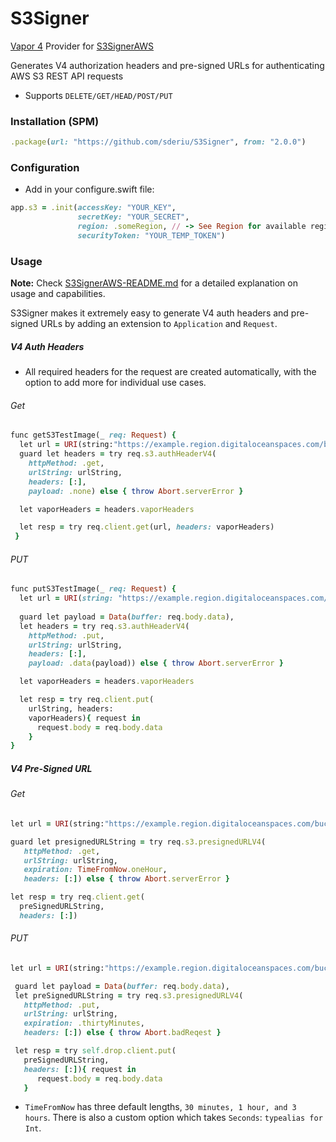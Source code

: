 # S3Signer

[Vapor 4](https://vapor.codes/) Provider for [S3SignerAWS](https://github.com/JustinM1/S3SignerAWS)

Generates V4 authorization headers and pre-signed URLs for authenticating AWS S3 REST API requests
* Supports `DELETE/GET/HEAD/POST/PUT`

### Installation (SPM)
 ```ruby
.package(url: "https://github.com/sderiu/S3Signer", from: "2.0.0")
 ```

### Configuration

- Add in your configure.swift file:
```ruby
app.s3 = .init(accessKey: "YOUR_KEY",
               secretKey: "YOUR_SECRET",
               region: .someRegion, // -> See Region for available regions.
               securityToken: "YOUR_TEMP_TOKEN") 
```

### Usage
**Note:** Check [S3SignerAWS-README.md](https://github.com/JustinM1/S3SignerAWS/blob/master/README.md) for a detailed explanation on usage and capabilities.

S3Signer makes it extremely easy to generate V4 auth headers and pre-signed URLs by adding an extension to `Application` and `Request`.

##### V4 Auth Headers
- All required headers for the request are created automatically, with the option to add more for individual use cases.

###### Get
```ruby
func getS3TestImage(_ req: Request) {
  let url = URI(string:"https://example.region.digitaloceanspaces.com/bucket/TestImage.jpg")
  guard let headers = try req.s3.authHeaderV4(
    httpMethod: .get,
    urlString: urlString,
    headers: [:],
    payload: .none) else { throw Abort.serverError }

  let vaporHeaders = headers.vaporHeaders

  let resp = try req.client.get(url, headers: vaporHeaders)
 }
```

###### PUT
```ruby
func putS3TestImage(_ req: Request) {
  let url = URI(string: "https://example.region.digitaloceanspaces.com/bucket")
  
  guard let payload = Data(buffer: req.body.data),
  let headers = try req.s3.authHeaderV4(
    httpMethod: .put,
    urlString: urlString,
    headers: [:],
    payload: .data(payload)) else { throw Abort.serverError }

  let vaporHeaders = headers.vaporHeaders

  let resp = try req.client.put(
    urlString, headers:
    vaporHeaders){ request in 
      request.body = req.body.data
    }
}
```

##### V4 Pre-Signed URL

###### Get
```ruby
let url = URI(string:"https://example.region.digitaloceanspaces.com/bucket/TestImage.jpg")

guard let presignedURLString = try req.s3.presignedURLV4(
   httpMethod: .get,
   urlString: urlString,
   expiration: TimeFromNow.oneHour,
   headers: [:]) else { throw Abort.serverError }

let resp = try req.client.get(
  preSignedURLString,
  headers: [:])
```
###### PUT
```ruby
let url = URI(string:"https://example.region.digitaloceanspaces.com/bucket/TestImage.jpg")

 guard let payload = Data(buffer: req.body.data),
 let preSignedURLString = try req.s3.presignedURLV4(
   httpMethod: .put,
   urlString: urlString,
   expiration: .thirtyMinutes,
   headers: [:]) else { throw Abort.badReqest }

 let resp = try self.drop.client.put(
   preSignedURLString,
   headers: [:]){ request in 
      request.body = req.body.data
   }
```
* `TimeFromNow` has three default lengths, `30 minutes, 1 hour, and 3 hours`. There is also a custom option which takes `Seconds`: `typealias for Int`.
